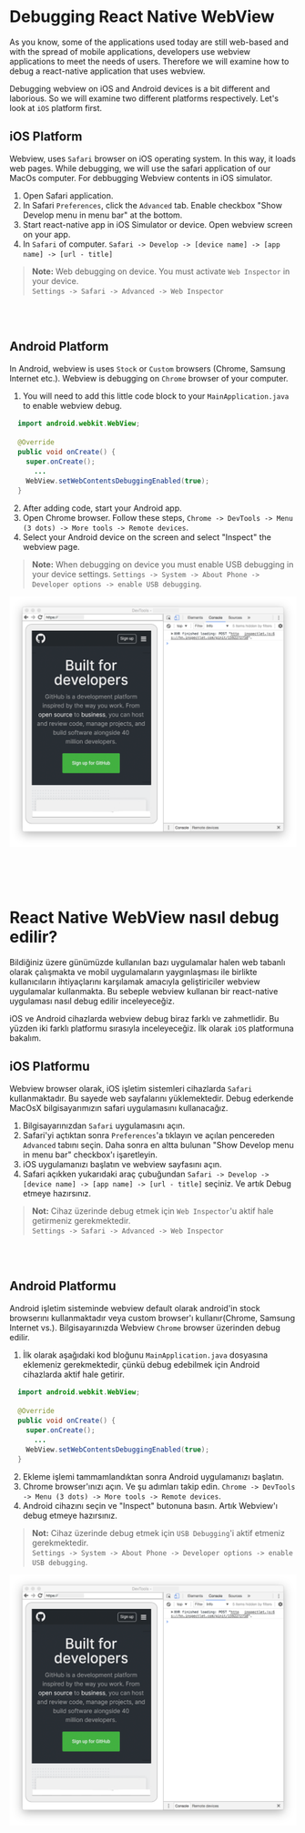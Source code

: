 # Debugging React Native WebView

As you know, some of the applications used today are still web-based and with the spread of mobile applications, developers use webview applications to meet the needs of users. Therefore we will examine how to debug a react-native application that uses webview. 

Debugging webview on iOS and Android devices is a bit different and laborious. So we will examine two different platforms respectively. Let's look at `iOS` platform first.

## iOS Platform
Webview, uses `Safari` browser on iOS operating system. In this way, it loads web pages. While debugging, we will use the safari application of our MacOs computer. For debbugging Webview contents in iOS simulator.

1. Open Safari application.
2. In Safari `Preferences`, click the `Advanced` tab. Enable checkbox "Show Develop menu in menu bar" at the bottom.
3. Start react-native app in iOS Simulator or device. Open webview screen on your app.
4. In `Safari` of computer. `Safari -> Develop -> [device name] -> [app name] -> [url - title]`

> **Note:** Web debugging on device. You must activate `Web Inspector` in your device. <br/> `Settings -> Safari -> Advanced -> Web Inspector`

<br/>
<br/>

## Android Platform
In Android, webview is uses `Stock` or `Custom` browsers (Chrome, Samsung Internet etc.). Webview is debugging on `Chrome` browser of your computer. 
1. You will need to add this little code block to your `MainApplication.java` to enable webview debug.

```java
  import android.webkit.WebView;

  @Override
  public void onCreate() {
    super.onCreate();
	  ...
    WebView.setWebContentsDebuggingEnabled(true);
  }
```

2. After adding code, start your Android app.
3. Open Chrome browser. Follow these steps, `Chrome -> DevTools -> Menu (3 dots) -> More tools -> Remote devices`.
4. Select your Android device on the screen and select "Inspect" the webview page.

> **Note:**
When debugging on device you must enable USB debugging in your device settings.
`Settings -> System -> About Phone -> Developer options -> enable USB debugging`.

![android-debug](android-debug.png)

<br/>
<br/>
<br/>


# React Native WebView nasıl debug edilir?

Bildiğiniz üzere günümüzde kullanılan bazı uygulamalar halen web tabanlı olarak çalışmakta ve mobil uygulamaların yaygınlaşması ile birlikte kullanıcıların ihtiyaçlarını karşılamak amacıyla geliştiriciler webview uygulamalar kullanmakta. Bu sebeple webview kullanan bir react-native uygulaması nasıl debug edilir inceleyeceğiz. 

iOS ve Android cihazlarda webview debug biraz farklı ve zahmetlidir. Bu yüzden iki farklı platformu sırasıyla inceleyeceğiz. İlk olarak `iOS` platformuna bakalım.

## iOS Platformu
Webview browser olarak, iOS işletim sistemleri cihazlarda `Safari` kullanmaktadır. Bu sayede web sayfalarını yüklemektedir. Debug ederkende MacOsX bilgisayarımızın safari uygulamasını kullanacağız.

1. Bilgisayarınızdan `Safari` uygulamasını açın.
2. Safari'yi açtıktan sonra `Preferences`'a tıklayın ve açılan pencereden `Advanced` tabını seçin. Daha sonra en altta bulunan "Show Develop menu in menu bar" checkbox'ı işaretleyin.
3. iOS uygulamanızı başlatın ve webview sayfasını açın.
4. Safari açıkken yukarıdaki araç çubuğundan `Safari -> Develop -> [device name] -> [app name] -> [url - title]` seçiniz. Ve artık Debug etmeye hazırsınız.

> **Not:** Cihaz üzerinde debug etmek için `Web Inspector`'u aktif hale getirmeniz gerekmektedir. <br/> `Settings -> Safari -> Advanced -> Web Inspector`

<br/>
<br/>

## Android Platformu

Android işletim sisteminde webview default olarak android'in stock browserını kullanmaktadır veya custom browser'ı kullanır(Chrome, Samsung Internet vs.). Bilgisayarınızda Webview `Chrome` browser üzerinden debug edilir. 

1. İlk olarak aşağıdaki kod bloğunu `MainApplication.java` dosyasına eklemeniz gerekmektedir, çünkü debug edebilmek için Android cihazlarda aktif hale getirir.

```java
  import android.webkit.WebView;

  @Override
  public void onCreate() {
    super.onCreate();
	  ...
    WebView.setWebContentsDebuggingEnabled(true);
  }
```

2. Ekleme işlemi tammamlandıktan sonra Android uygulamanızı başlatın.
3. Chrome browser'ınızı açın. Ve şu adımları takip edin. `Chrome -> DevTools -> Menu (3 dots) -> More tools -> Remote devices`.
4. Android cihazını seçin ve "Inspect" butonuna basın. Artık Webview'ı debug etmeye hazırsınız.

> **Not:**
Cihaz üzerinde debug etmek için `USB Debugging`'i aktif etmeniz gerekmektedir. <br/>
`Settings -> System -> About Phone -> Developer options -> enable USB debugging`.

![android-debug](android-debug.png)